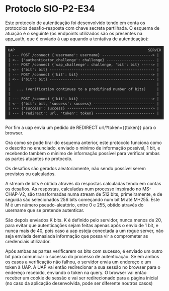 # Protoclo SIO-P2-E34
Este protocolo de autenticação foi desenvolvido tendo em conta os protocolos desafio-resposta com chave secreta partilhada.
O esquema de atuação é o seguinte (os endpoints utilizados são os presentes na app_auth, que é enviado à uap aquando a tentativa de autenticação):

![](./sio10.png)

Por fim a uap envia um pedido de REDIRECT url/?token={{token}} para o browser.


Ora como se pode tirar do esquema anterior, este protocolo funciona como o descrito no enunciado, enviado o minimo de informação possível, 1 bit, e recebendo também o mínimo de informação possível para verificar ambas as partes atuantes no protocolo.


Os desafios são gerados aleatoriamente, não sendo possível serem previstos ou calculados.


A stream de bits é obtida através da respostas calculadas tendo em contas os desafios. As respostas, calculadas num processo inspirado no MS-CHAP-V2, são transformadas numa stream de 512 bits, primeiramente, e de seguida são selecionados 256 bits começando num bit M até M+255. Este M é um número pseudo-aleatório, entre 0 e 255, obtido através do username que se pretende autenticar.


São depois enviados K bits. K é definido pelo servidor, nunca menos de 20, para evitar que autenticações sejam feitas apenas após o envio de 1 bit, e nunca mais de 40, pois caso a uap esteja conectada a um rogue server, não seja enviada demasiada informação que possa vir a comprometer as credenciais utilizador.


Após ambas as partes verificarem os bits com sucesso, é enviado um outro bit para comunicar o sucesso do processo de autenticação. Se em ambos os casos a verificação não falhou, o servidor envia um endereço e um token à UAP. A UAP vai então redirecionar a sua sessão no browser para o endereço recebido, enviando o token na query. O browser vai então receber um cookie de sessão e vai ser redirecionado para a página inicial (no caso da aplicação desenvolvida, pode ser diferente noutros casos)
